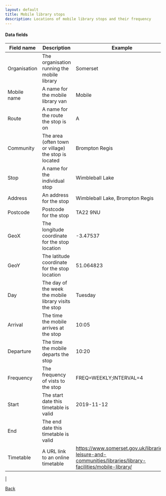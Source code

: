 ```yaml
---
layout: default
title: Mobile library stops
description: Locations of mobile library stops and their frequency
---
```


#### Data fields

| Field name | Description | Example |
| ---------- | ----------- | ------- |
| Organisation | The organisation running the mobile library | Somerset |
| Mobile name | A name for the mobile library van | Mobile |
| Route | A name for the route the stop is on | A |
| Community | The area (often town or village) the stop is located | Brompton Regis |
| Stop | A name for the individual stop | Wimbleball Lake |
| Address | An address for the stop | Wimbleball Lake, Brompton Regis |
| Postcode | Postcode for the stop | TA22 9NU |
| GeoX | The longitude coordinate for the stop location | -3.47537 |
| GeoY | The latitude coordinate for the stop location | 51.064823 |
| Day | The day of the week the mobile library visits the stop | Tuesday |
| Arrival | The time the mobile arrives at the stop | 10:05 |
| Departure | The time the mobile departs the stop | 10:20 |
| Frequency | The frequency of vists to the stop | FREQ=WEEKLY;INTERVAL=4 |
| Start | The start date this timetable is valid | 2019-11-12 |
| End | The end date this timetable is valid |  |
| Timetable | A URL link to an online timetable | https://www.somerset.gov.uk/libraries-leisure-and-communities/libraries/library-facilities/mobile-library/
 |

[Back](./)